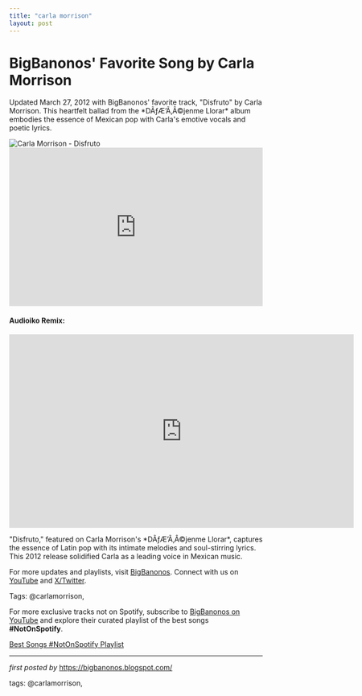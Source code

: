 ```yaml
---
title: "carla morrison"
layout: post
---
```

<!-- Post Title -->
<h1 >BigBanonos' Favorite Song by Carla Morrison</h1> <!-- Introductory Text -->
<p >Updated March 27, 2012 with BigBanonos' favorite track, "Disfruto" by Carla Morrison. This heartfelt ballad from the *DÃƒÆ’Ã‚Â©jenme Llorar* album embodies the essence of Mexican pop with Carla's emotive vocals and poetic lyrics.</p> <!-- Featured Image -->
<div > <img src="https://www.rollingstone.com/wp-content/uploads/2022/02/carla-morrison-credit-Chris-Cruz.jpg?w=1581&h=1054&crop=1" alt="Carla Morrison - Disfruto" />
</div> <!-- YouTube Video Embed -->
<div > <iframe width="100%" height="315" src="https://www.youtube.com/embed/_ruEj-XK1lA" title="Carla Morrison - Disfruto (Video Oficial)" frameborder="0" allow="accelerometer; autoplay; clipboard-write; encrypted-media; gyroscope; picture-in-picture; web-share" referrerpolicy="strict-origin-when-cross-origin" allowfullscreen></iframe>
</div>
<h4>Audioiko Remix:</h4>
<iframe width="685" height="385" src="https://www.youtube.com/embed/9VtRaEPw92I" title="Carla Morrison - Disfruto (Audioiko Remix) #audioiko #disfrutoremix #carlamorrison" frameborder="0" allow="accelerometer; autoplay; clipboard-write; encrypted-media; gyroscope; picture-in-picture; web-share" referrerpolicy="strict-origin-when-cross-origin" allowfullscreen></iframe> <!-- Song Information -->
<div > <p>"Disfruto," featured on Carla Morrison's *DÃƒÆ’Ã‚Â©jenme Llorar*, captures the essence of Latin pop with its intimate melodies and soul-stirring lyrics. This 2012 release solidified Carla as a leading voice in Mexican music.</p>
</div> <!-- Footer Links -->
<div > <p>For more updates and playlists, visit <a href="https://bigbanonos.blogspot.com/" target="_blank">BigBanonos</a>. Connect with us on <a href="https://www.youtube.com/@BigBanonos" target="_blank">YouTube</a> and <a href="https://x.com/bigbanonos" target="_blank">X/Twitter</a>.</p>
</div> <!-- Tags -->
<p >Tags: @carlamorrison,</p>


<!--Subscribe and Playlist Links-->
<div>
    <p>For more exclusive tracks not on Spotify, subscribe to <a href="https://www.youtube.com/@BigBanonos" target="_blank">BigBanonos on YouTube</a> and explore their curated playlist of the best songs <strong>#NotOnSpotify</strong>.</p>
    <p><a href="https://www.youtube.com/playlist?list=PLtuNtuTatqI0kFahUCbtbfenC_ET5O_tr" target="_blank">Best Songs #NotOnSpotify Playlist<br /></a></p></div>

<hr />

<p><em>first posted by</em> <a href="https://bigbanonos.blogspot.com/" rel="noopener" target="_new">https://bigbanonos.blogspot.com/</a></p>

<p>tags: @carlamorrison,</p>
